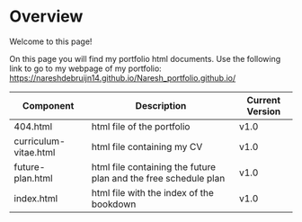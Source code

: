 # Overview

Welcome to this page!

On this page you will find my portfolio html documents.
Use the following link to go to my webpage of my portfolio: <https://nareshdebruijn14.github.io/Naresh_portfolio.github.io/>

| Component             | Description                                                     | Current Version |
|----------------|-----------------------------------------|----------------|
| 404.html              | html file of the portfolio                                      | v1.0            |
| curriculum-vitae.html | html file containing my CV                                      | v1.0            |
| future-plan.html      | html file containing the future plan and the free schedule plan | v1.0            |
| index.html            | html file with the index of the bookdown                        | v1.0            |
